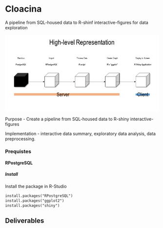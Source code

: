 # Cloacina
A pipeline from SQL-housed data to R-shinf interactive-figures for data exploration 
<p align="center">
  <img src="https://github.com/jdearmas/cloacina/blob/master/doc/figures/high-level/high-level.jpg">
</p>

Purpose - Create a pipeline from SQL-housed data to R-shiny interactive-figures

Implementation - interactive data summary, exploratory data analysis, data
preprocessing.

### Prequistes 

#### RPostgreSQL
##### Install
Install the package in R-Studio

```
install.packages("RPostgreSQL")
install.packages("ggplot2")
install.packages("shiny")
```


## Deliverables
